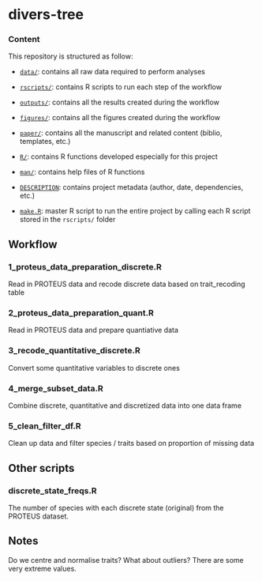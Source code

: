 
<!-- README.md is generated from README.Rmd. Please edit that file -->

# divers-tree

### Content

This repository is structured as follow:

-   [`data/`](https://github.com/ajhelmstetter/sseReview/tree/master/data):
    contains all raw data required to perform analyses

-   [`rscripts/`](https://github.com/ajhelmstetter/sseReview/tree/master/rscripts/):
    contains R scripts to run each step of the workflow

-   [`outputs/`](https://github.com/ajhelmstetter/sseReview/tree/master/outputs):
    contains all the results created during the workflow

-   [`figures/`](https://github.com/ajhelmstetter/sseReview/tree/master/figures):
    contains all the figures created during the workflow

-   [`paper/`](https://github.com/ajhelmstetter/sseReview/tree/master/paper):
    contains all the manuscript and related content (biblio, templates,
    etc.)

-   [`R/`](https://github.com/ajhelmstetter/sseReview/tree/master/R):
    contains R functions developed especially for this project

-   [`man/`](https://github.com/ajhelmstetter/sseReview/tree/master/man):
    contains help files of R functions

-   [`DESCRIPTION`](https://github.com/ajhelmstetter/sseReview/tree/master/DESCRIPTION):
    contains project metadata (author, date, dependencies, etc.)

-   [`make.R`](https://github.com/ajhelmstetter/sseReview/tree/master/make.R):
    master R script to run the entire project by calling each R script
    stored in the `rscripts/` folder

## Workflow

### 1\_proteus\_data\_preparation\_discrete.R

Read in PROTEUS data and recode discrete data based on trait\_recoding
table

### 2\_proteus\_data\_preparation\_quant.R

Read in PROTEUS data and prepare quantiative data

### 3\_recode\_quantitative\_discrete.R

Convert some quantitative variables to discrete ones

### 4\_merge\_subset\_data.R

Combine discrete, quantitative and discretized data into one data frame

### 5\_clean\_filter\_df.R

Clean up data and filter species / traits based on proportion of missing
data

## Other scripts

### discrete\_state\_freqs.R

The number of species with each discrete state (original) from the
PROTEUS dataset.

## Notes

Do we centre and normalise traits?
What about outliers? There are some very extreme values.

